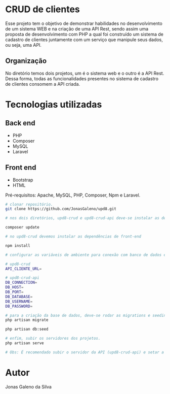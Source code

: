 # CRUD de clientes

Esse projeto tem o objetivo de demonstrar habilidades no desenvolvimento de um sistema WEB e na criação de uma API Rest, sendo assim uma proposta de desenvolvimento com PHP a qual foi construído um sistema de cadastro de clientes juntamente com um serviço que manipule seus dados, ou seja, uma API.

## Organização

No diretório temos dois projetos, um é o sistema web e o outro é a API Rest. Dessa forma, todas as funcionalidades presentes no sistema de cadastro de clientes consomem a API criada.

# Tecnologias utilizadas
## Back end
- PHP
- Composer
- MySQL
- Laravel
## Front end
- Bootstrap
- HTML

Pré-requisitos: Apache, MySQL, PHP, Composer, Npm e Laravel.

```bash
# clonar repositório.
git clone https://github.com/JonasGaleno/upd8.git

# nos dois diretórios, upd8-crud e upd8-crud-api deve-se instalar as dependências necessárias do composer.

composer update

# no upd8-crud devemos instalar as dependências de front-end

npm install

# configurar as variáveis de ambiente para conexão com banco de dados e API Rest.

# upd8-crud
API_CLIENTE_URL=

# upd8-crud-api
DB_CONNECTION=
DB_HOST=
DB_PORT=
DB_DATABASE=
DB_USERNAME=
DB_PASSWORD=

# para a criação da base de dados, deve-se rodar as migrations e seedings no projeto upd8-crud-api, subirão 5 registros.
php artisan migrate

php artisan db:seed

# enfim, subir os servidores dos projetos.
php artisan serve

# Obs: É recomendado subir o servidor da API (upd8-crud-api) e setar a variável de ambiente do projeto upd8-crud com a URL correta.

```

# Autor

Jonas Galeno da Silva
